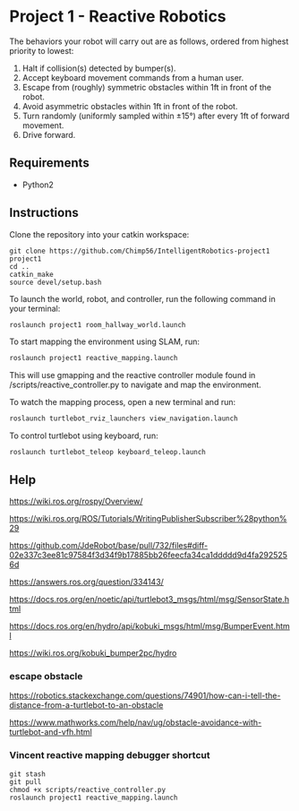 # Project 1 - Reactive Robotics

The behaviors your robot will carry out are as follows, ordered from highest priority to lowest:

1. Halt if collision(s) detected by bumper(s).
2. Accept keyboard movement commands from a human user.
3. Escape from (roughly) symmetric obstacles within 1ft in front of the robot.
4. Avoid asymmetric obstacles within 1ft in front of the robot.
5. Turn randomly (uniformly sampled within ±15°) after every 1ft of forward movement.
6. Drive forward.

## Requirements
- Python2

## Instructions

Clone the repository into your catkin workspace:

```bashcd ~/catkin_ws/src
git clone https://github.com/Chimp56/IntelligentRobotics-project1 project1
cd ..
catkin_make
source devel/setup.bash
```

To launch the world, robot, and controller, run the following command in your terminal:

```bash
roslaunch project1 room_hallway_world.launch
```

To start mapping the environment using SLAM, run:

```bash
roslaunch project1 reactive_mapping.launch
```

This will use gmapping and the reactive controller module found in /scripts/reactive_controller.py to navigate and map the environment.

To watch the mapping process, open a new terminal and run:

```bash
roslaunch turtlebot_rviz_launchers view_navigation.launch
```

To control turtlebot using keyboard, run:
```
roslaunch turtlebot_teleop keyboard_teleop.launch
```

## Help

https://wiki.ros.org/rospy/Overview/

https://wiki.ros.org/ROS/Tutorials/WritingPublisherSubscriber%28python%29

https://github.com/JdeRobot/base/pull/732/files#diff-02e337c3ee81c97584f3d34f9b17885bb26feecfa34ca1ddddd9d4fa2925256d

https://answers.ros.org/question/334143/

https://docs.ros.org/en/noetic/api/turtlebot3_msgs/html/msg/SensorState.html

https://docs.ros.org/en/hydro/api/kobuki_msgs/html/msg/BumperEvent.html

https://wiki.ros.org/kobuki_bumper2pc/hydro

### escape obstacle

https://robotics.stackexchange.com/questions/74901/how-can-i-tell-the-distance-from-a-turtlebot-to-an-obstacle

https://www.mathworks.com/help/nav/ug/obstacle-avoidance-with-turtlebot-and-vfh.html


### Vincent reactive mapping debugger shortcut

```
git stash
git pull
chmod +x scripts/reactive_controller.py
roslaunch project1 reactive_mapping.launch
```